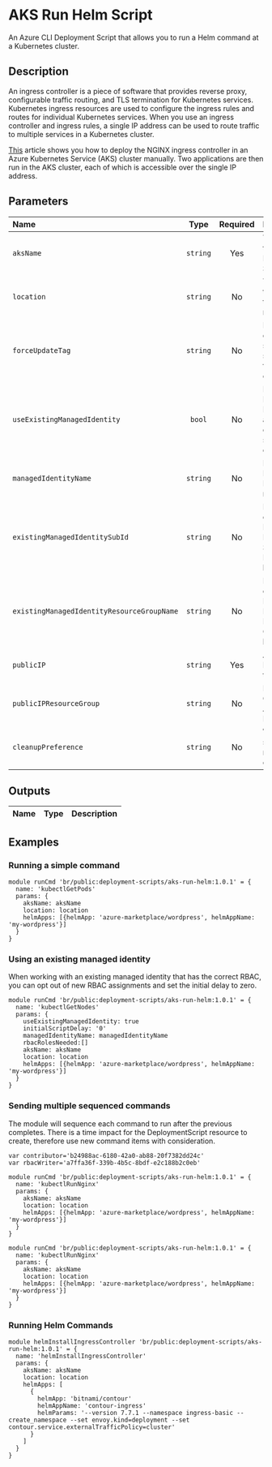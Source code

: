 # AKS Run Helm Script

An Azure CLI Deployment Script that allows you to run a Helm command at a Kubernetes cluster.

## Description

An ingress controller is a piece of software that provides reverse proxy, configurable traffic routing, and TLS termination for Kubernetes services.
Kubernetes ingress resources are used to configure the ingress rules and routes for individual Kubernetes services.
When you use an ingress controller and ingress rules, a single IP address can be used to route traffic to multiple services in a Kubernetes cluster.

[This]((https://docs.microsoft.com/en-us/azure/aks/ingress-basic?tabs=azure-cli)) article shows you how to deploy the NGINX ingress controller in an Azure Kubernetes Service (AKS) cluster manually. Two applications are then run in the AKS cluster, each of which is accessible over the single IP address.

## Parameters

| Name                                       | Type     | Required | Description                                                            |
| :----------------------------------------- | :------: | :------: | :--------------------------------------------------------------------- |
| `aksName`                                  | `string` | Yes      | The name of the Azure Kubernetes Service                               |
| `location`                                 | `string` | No       | The location to deploy the resources to                                |
| `forceUpdateTag`                           | `string` | No       | How the deployment script should be forced to execute                  |
| `useExistingManagedIdentity`               | `bool`   | No       | Does the Managed Identity already exists, or should be created         |
| `managedIdentityName`                      | `string` | No       | Name of the Managed Identity resource                                  |
| `existingManagedIdentitySubId`             | `string` | No       | For an existing Managed Identity, the Subscription Id it is located in |
| `existingManagedIdentityResourceGroupName` | `string` | No       | For an existing Managed Identity, the Resource Group it is located in  |
| `publicIP`                                 | `string` | Yes      | Azure Public IP to attach to AKS                                       |
| `publicIPResourceGroup`                    | `string` | No       | Resource Group of Azure Public IP                                      |
| `cleanupPreference`                        | `string` | No       | When the script resource is cleaned up                                 |

## Outputs

| Name | Type | Description |
| :--- | :--: | :---------- |

## Examples

### Running a simple command

```bicep
module runCmd 'br/public:deployment-scripts/aks-run-helm:1.0.1' = {
  name: 'kubectlGetPods'
  params: {
    aksName: aksName
    location: location
    helmApps: [{helmApp: 'azure-marketplace/wordpress', helmAppName: 'my-wordpress'}]
  }
}
```

### Using an existing managed identity

When working with an existing managed identity that has the correct RBAC, you can opt out of new RBAC assignments and set the initial delay to zero.

```bicep
module runCmd 'br/public:deployment-scripts/aks-run-helm:1.0.1' = {
  name: 'kubectlGetNodes'
  params: {
    useExistingManagedIdentity: true
    initialScriptDelay: '0'
    managedIdentityName: managedIdentityName
    rbacRolesNeeded:[]
    aksName: aksName
    location: location
    helmApps: [{helmApp: 'azure-marketplace/wordpress', helmAppName: 'my-wordpress'}]
  }
}
```

### Sending multiple sequenced commands

The module will sequence each command to run after the previous completes. There is a time impact for the DeploymentScript resource to create, therefore use new command items with consideration.

```bicep
var contributor='b24988ac-6180-42a0-ab88-20f7382dd24c'
var rbacWriter='a7ffa36f-339b-4b5c-8bdf-e2c188b2c0eb'

module runCmd 'br/public:deployment-scripts/aks-run-helm:1.0.1' = {
  name: 'kubectlRunNginx'
  params: {
    aksName: aksName
    location: location
    helmApps: [{helmApp: 'azure-marketplace/wordpress', helmAppName: 'my-wordpress'}]
  }
}
```

```bicep
module runCmd 'br/public:deployment-scripts/aks-run-helm:1.0.1' = {
  name: 'kubectlRunNginx'
  params: {
    aksName: aksName
    location: location
    helmApps: [{helmApp: 'azure-marketplace/wordpress', helmAppName: 'my-wordpress'}]
  }
}
```

### Running Helm Commands

```bicep
module helmInstallIngressController 'br/public:deployment-scripts/aks-run-helm:1.0.1' = {
  name: 'helmInstallIngressController'
  params: {
    aksName: aksName
    location: location
    helmApps: [
      {
        helmApp: 'bitnami/contour'
        helmAppName: 'contour-ingress'
        helmParams: '--version 7.7.1 --namespace ingress-basic --create_namespace --set envoy.kind=deployment --set contour.service.externalTrafficPolicy=cluster'
      }
    ]
  }
}
```